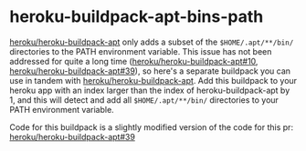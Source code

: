 # heroku-buildpack-apt-bins-path
[heroku/heroku-buildpack-apt](https://github.com/heroku/heroku-buildpack-apt) only adds a subset of the `$HOME/.apt/**/bin/` directories to the PATH environment variable. This issue has not been addressed for quite a long time ([heroku/heroku-buildpack-apt#10](https://github.com/heroku/heroku-buildpack-apt/pull/10), [heroku/heroku-buildpack-apt#39](https://github.com/heroku/heroku-buildpack-apt/pull/39)), so here's a separate buildpack you can use in tandem with [heroku/heroku-buildpack-apt](https://github.com/heroku/heroku-buildpack-apt). Add this buildpack to your heroku app with an index larger than the index of heroku-buildpack-apt by 1, and this will detect and add all `$HOME/.apt/**/bin/` directories to your PATH environment variable.

Code for this buildpack is a slightly modified version of the code for this pr: [heroku/heroku-buildpack-apt#39](https://github.com/heroku/heroku-buildpack-apt/pull/39)
